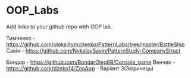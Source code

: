# OOP_Labs
Add links to your github repo with OOP lab.

Тимченко - https://github.com/oleksiitymchenko/PatternLabs/tree/master/BattleShip  
Савін - https://github.com/NykolaySavin/PatternStudy-CompanyStruct

Бондар - https://github.com/BondarOleg98/Console_game
Венчик - https://github.com/dzeko14/ZooApp - Варіант 3(Звіринець)
